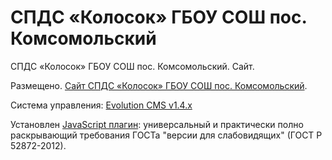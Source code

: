 # СПДС «Колосок» ГБОУ СОШ пос. Комсомольский

СПДС «Колосок» ГБОУ СОШ пос. Комсомольский. Сайт.

Размещено. [Сайт СПДС «Колосок» ГБОУ СОШ пос. Комсомольский].

Система управления: [Evolution CMS v1.4.x]

Установлен [JavaScript плагин]: универсальный и практически полно раскрывающий требования ГОСТа "версии для слабовидящих" (ГОСТ Р 52872-2012).

[<img alt="Deployed with FTP Deploy Action" src="https://img.shields.io/badge/Deployed With-FTP DEPLOY ACTION-%3CCOLOR%3E?style=for-the-badge&color=0077b6">]: https://github.com/KSOSH/komsomol-site/actions/workflows/server.yml
[Evolution CMS v1.4.x]: https://github.com/evolution-cms/evolution/tree/1.4.x
[JavaScript плагин]: https://bvi.isvek.ru/
[ГОСТ Р 52872-2012]: https://bvi.isvek.ru/gost-p-52872-2012/
[Сайт СПДС «Колосок» ГБОУ СОШ пос. Комсомольский]: https://sp-kolosok.minobr63.ru/
